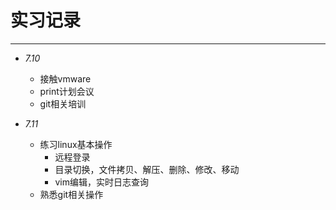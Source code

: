 #  实习记录

---

* *7.10*
  * 接触vmware
  * print计划会议
  * git相关培训
* *7.11*
  
  * 练习linux基本操作
    - 远程登录
    - 目录切换，文件拷贝、解压、删除、修改、移动
    - vim编辑，实时日志查询                                                                   
  * 熟悉git相关操作
  
  